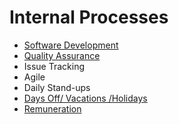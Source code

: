 # Internal Processes

- [Software Development](process/software-development.md)
- [Quality Assurance](process/quality-assurance.md)
- Issue Tracking
- Agile
- Daily Stand-ups
- [Days Off/ Vacations /Holidays](process/vacation.md)
- [Remuneration](process/remuniration.md)
